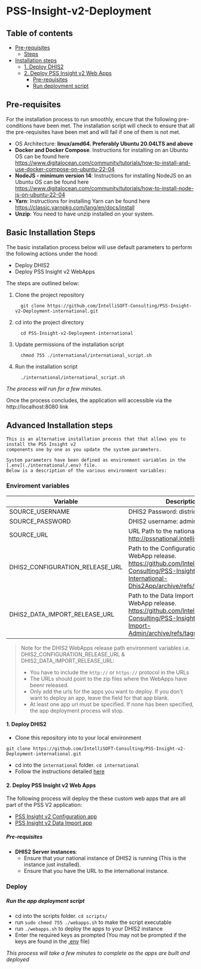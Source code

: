 # PSS-Insight-v2-Deployment

## Table of contents
 * [Pre-requisites](#pre-requisites)
     * [Steps](#steps)
 * [Installation steps](#installation-steps)
     * [1. Deploy DHIS2](#1-deploy-dhis2)
     * [2. Deploy PSS Insight v2 Web Apps](#2-deploy-pss-insight-v2-web-apps)
         * [Pre-requisites](#pre-requisites-1)
         * [Run deployment script](#run-deployment-script)
<!-- TOC -->
## Pre-requisites

For the installation process to run smoothly, encure that the following pre-conditions have been met. The installation script will check to ensure that all the pre-requisites have been met and will fail if one of them is not met.

- OS Architecture: **linux/amd64. Preferably Ubuntu 20.04LTS and above**
- **Docker and Docker Compose**. Instructions for installing on an Ubuntu OS can be found here https://www.digitalocean.com/community/tutorials/how-to-install-and-use-docker-compose-on-ubuntu-22-04
- **NodeJS - minimum version 14**: Instructions for installing NodeJS on an Ubuntu OS can be found here https://www.digitalocean.com/community/tutorials/how-to-install-node-js-on-ubuntu-22-04
- **Yarn**: Instructions for installing Yarn can be found here https://classic.yarnpkg.com/lang/en/docs/install
- **Unzip**: You need to have unzip installed on your system.
<!-- TOC -->
## Basic Installation Steps

The basic installation process below will use default parameters to perform the following actions under the hood:
* Deploy DHIS2
* Deploy PSS Insight v2 WebApps

The steps are outlined below:

1. Clone the project repository

         git clone https://github.com/IntelliSOFT-Consulting/PSS-Insight-v2-Deployment-international.git

2. cd into the project directory
         
         cd PSS-Insight-v2-Deployment-international

4. Update permissions of the installation script

         chmod 755 ./international/international_script.sh

5. Run the installation script 

         ./international/international_script.sh

*The process will run for a few minutes.*

Once the process concludes, the application will accessible via the http://localhost:8080 link

## Advanced Installation steps

    This is an alternative installation process that that allows you to install the PSS Insight v2 
    components one by one as you update the system parameters.
    
    System parameters have been defined as environment variables in the [.env](./international/.env) file. 
    Below is a description of the various environment variables:

### Enviroment variables
| Variable        | Description                                                                                                  |
|-----------------|--------------------------------------------------------------------------------------------------------------|
| SOURCE_USERNAME | DHIS2 Password: district                                                                                     |
| SOURCE_PASSWORD | DHIS2 username: admin                                                                                        |
| SOURCE_URL      | URL Path to the national instance e.g.  http://pssnational.intellisoftkenya.com                              |
| DHIS2_CONFIGURATION_RELEASE_URL | Path to the Configuration DHIS2 WebApp release. https://github.com/IntelliSOFT-Consulting/PSS-Insight-v2-International-Dhis2App/archive/refs/tags/v1.0.0.zip |
| DHIS2_DATA_IMPORT_RELEASE_URL | Path to the Data Import DHIS2 WebApp release. https://github.com/IntelliSOFT-Consulting/PSS-Insight-v2-Data-Import-Admin/archive/refs/tags/v1.0.0.zip      |

> Note for the DHIS2 WebApps release path environment variables i.e. DHIS2_CONFIGURATION_RELEASE_URL & DHIS2_DATA_IMPORT_RELEASE_URL:
> 
> - You have to include the `http://` or `https://` protocol in the URLs
> - The URLs should point to the zip files where the WebApps have beenr released.
> - Only add the urls for the apps you want to deploy. If you don't want to deploy an app, leave the field for that app blank.
> - At least one app url must be specified. If none has been specified, the app deployment process will stop.


#### 1. Deploy DHIS2

- Clone this repository into to your local environment

```git clone https://github.com/IntelliSOFT-Consulting/PSS-Insight-v2-Deployment-international.git```
- cd into the `international` folder. `cd international`
- Follow the instructions detailed [here](./international/README.md)

#### 2. Deploy PSS Insight v2 Web Apps

The following process will deploy the these custom web apps that are all part of the PSS V2 application:
- [PSS Insight v2 Configuration app](https://github.com/IntelliSOFT-Consulting/PSS-Insight-v2-Intenational-Dhis2App)
- [PSS Insight v2 Data Import app](https://github.com/IntelliSOFT-Consulting/PSS-Insight-v2-Data-Import-Admin)

##### Pre-requisites

- **DHIS2 Server instances**:
    - Ensure that your national instance of DHIS2 is running (This is the instance just installed).
    - Ensure that you have the URL to the international instance.

### Deploy

##### Run the app deployment script
- cd into the scripts folder. `cd scripts/`
- run `sudo chmod 755 ./webapps.sh` to make the script executable
- run `./webapps.sh` to deploy the apps to your DHIS2 instance
- Enter the required keys as prompted (You may not be prompted if the keys are found in the [.env](./national/.env) file)

*This process will take a few minutes to complete as the apps are built and deployed*

